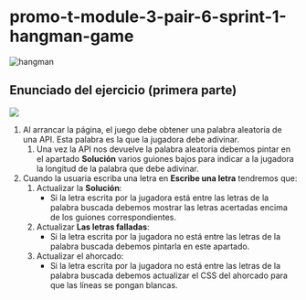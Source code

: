 # promo-t-module-3-pair-6-sprint-1-hangman-game

![hangman](https://github.com/Adalab/promo-t-module-3-pair-6-sprint-1-hangman-game/assets/130361802/4946f382-172d-41f0-8c0d-530e103fa039)

## Enunciado del ejercicio (primera parte) 


![](./react_ejercicio_ahorcado_enunciado-01.gif)

1. Al arrancar la página, el juego debe obtener una palabra aleatoria de una API. Esta palabra es la que la jugadora debe adivinar.
   1. Una vez la API nos devuelve la palabra aleatoria debemos pintar en el apartado **Solución** varios guiones bajos para indicar a la jugadora la longitud de la palabra que debe adivinar.
1. Cuando la usuaria escriba una letra en **Escribe una letra** tendremos que:
   1. Actualizar la **Solución**:
      - Si la letra escrita por la jugadora está entre las letras de la palabra buscada debemos mostrar las letras acertadas encima de los guiones correspondientes.
   1. Actualizar **Las letras falladas**:
      - Si la letra escrita por la jugadora no está entre las letras de la palabra buscada debemos pintarla en este apartado.
   1. Actualizar el ahorcado:
      - Si la letra escrita por la jugadora no está entre las letras de la palabra buscada debemos actualizar el CSS del ahorcado para que las líneas se pongan blancas.
